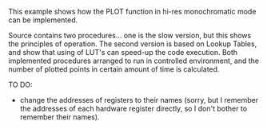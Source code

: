 This example shows how the PLOT function in hi-res monochromatic mode can be implemented.

Source contains two procedures... one is the slow version, but this shows the principles of operation. The second version is based on Lookup Tables, and show that using of LUT's can speed-up the code execution. Both implemented procedures arranged to run in controlled environment, and the number of plotted points in certain amount of time is calculated.

TO DO:

- change the addresses of registers to their names (sorry, but I remember the addresses of each hardware register directly, so I don't bother to remember their names).
